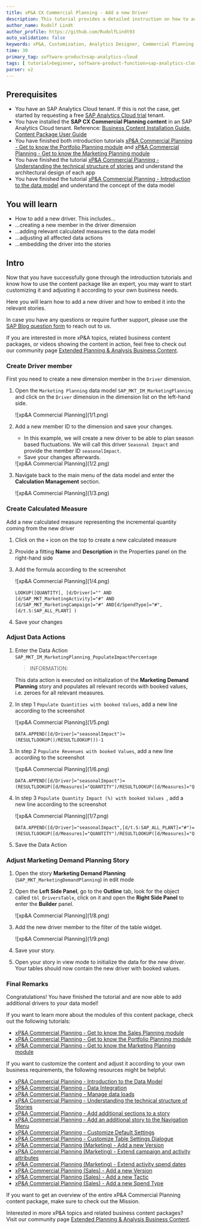 ```yaml
---
title: xP&A CX Commercial Planning - Add a new Driver
description: This tutorial provides a detailed instruction on how to add a new driver and embed it into the relevant stories.
author_name: Rudolf Lindt
author_profile: https://github.com/RudolfLindt93
auto_validation: false
keywords: xP&A, Customization, Analytics Designer, Commercial Planning, Portfolio Planning, Demand Planning, Marketing Planning, Campaign Planning, Budget Planning
time: 30
primary_tag: software-product>sap-analytics-cloud
tags: [ tutorial>beginner, software-product-function>sap-analytics-cloud--analytics-designer]
parser: v2
---
```


## Prerequisites
- You have an SAP Analytics Cloud tenant. If this is not the case, get started by requesting a free [SAP Analytics Cloud trial](https://www.sap.com/products/technology-platform/cloud-analytics/trial.html) tenant.
- You have installed the **SAP CX Commercial Planning content** in an SAP Analytics Cloud tenant. Reference: [Business Content Installation Guide](https://help.sap.com/docs/SAP_ANALYTICS_CLOUD/00f68c2e08b941f081002fd3691d86a7/078868f57f3346a98c3233207bd211c7.html), [Content Package User Guide](https://help.sap.com/docs/SAP_ANALYTICS_CLOUD/42093f14b43c485fbe3adbbe81eff6c8/b0046d8673b5412cbef7f521cfdfed95.html)
- You have finished both introduction tutorials [xP&A Commercial Planning - Get to know the Portfolio Planning module](xpa-sac-cxpp-portfolioplanning-gettoknow) and [xP&A Commercial Planning - Get to know the Marketing Planning module](xpa-sac-cxmp-marketingplanning-gettoknow)
- You have finished the tutorial [xP&A Commercial Planning - Understanding the technical structure of stories](xpa-sac-cx-technical-structure-of-stories) and understand the architectural design of each app
- You have finished the tutorial [xP&A Commercial Planning - Introduction to the data model](xpa-sac-cxmp-datamodelfundamentals) and understand the concept of the data model 

## You will learn
- How to add a new driver. This includes...
- ...creating a new member in the driver dimension
- ...adding relevant calculated measures to the data model
- ...adjusting all affected data actions
- ...embedding the driver into the stories

## Intro
Now that you have successfully gone through the introduction tutorials and know how to use the content package like an expert, you may want to start customizing it and adjusting it according to your own business needs.

Here you will learn how to add a new driver and how to embed it into the relevant stories.

In case you have any questions or require further support, please use the [SAP Blog question form](https://answers.sap.com/questions/ask.html?primaryTagId=bcbf0782-ce74-43b8-b695-dafd7c1ff1c1&additionalTagId=67838200100800006884&additionalTagId=819703369010316911100650199149950&topics=commercial%20planning) to reach out to us.

If you are interested in more xP&A topics, related business content packages, or videos showing the content in action, feel free to check out our community page [Extended Planning & Analysis Business Content](https://community.sap.com/topics/cloud-analytics/planning/content).


### Create Driver member
First you need to create a new dimension member in the `Driver` dimension.
  
1. Open the `Marketing Planning` data model `SAP_MKT_IM_MarketingPlanning` and click on the `Driver` dimension in the dimension list on the left-hand side.

    <!-- border; size:540px -->![xp&A Commercial Planning](1/1.png)

2. Add a new member ID to the dimension and save your changes.
    - In this example, we will create a new driver to be able to plan season based fluctuations. We will call this driver `Seasonal Impact` and provide the member ID `seasonalImpact`.
    - Save your changes afterwards.
  
    <!-- border; size:540px -->![xp&A Commercial Planning](1/2.png)

3. Navigate back to the main menu of the data model and enter the **Calculation Management** section.
   
    <!-- border; size:540px -->![xp&A Commercial Planning](1/3.png)

### Create Calculated Measure 
Add a new calculated measure representing the incremental quantity coming from the new driver

1. Click on the `+` icon on the top to create a new calculated measure 
2. Provide a fitting **Name** and **Description** in the Properties panel on the right-hand side
3. <p>Add the formula according to the screenshot</p>
   
    <!-- border; size:540px -->![xp&A Commercial Planning](1/4.png)

    ```
    LOOKUP([QUANTITY], [d/Driver]="" AND [d/SAP_MKT_MarketingActivity]="#" AND [d/SAP_MKT_MarketingCampaign]="#" AND[d/SpendType]="#", [d/t.S:SAP_ALL_PLANT] )
    ```

4. Save your changes

### Adjust Data Actions

1. Enter the Data Action `SAP_MKT_IM_MarketingPlanning_PopulateImpactPercentage`

    >INFORMATION:
    >
    This data action is executed on initialization of the **Marketing Demand Planning** story and populates all relevant records with booked values, i.e. zeroes for all relevant measures.

2. In step 1 `Populate Quantities with booked Values`, add a new line according to the screenshot
   
    <!-- border; size:540px -->![xp&A Commercial Planning](1/5.png)

    ```
    DATA.APPEND([d/Driver]="seasonalImpact")=(RESULTLOOKUP()/RESULTLOOKUP())-1
    ```

3. In step 2 `Populate Revenues with booked Values`, add a new line according to the screenshot
   
    <!-- border; size:540px -->![xp&A Commercial Planning](1/6.png)

    ```
    DATA.APPEND([d/Driver]="seasonalImpact")=(RESULTLOOKUP([d/Measures]="QUANTITY")/RESULTLOOKUP([d/Measures]="QUANTITY"))-1
    ```

4. In step 3 `Populate Quantity Impact (%) with booked Values `, add a new line according to the screenshot

    <!-- border; size:540px -->![xp&A Commercial Planning](1/7.png)

    ```
    DATA.APPEND([d/Driver]="seasonalImpact",[d/t.S:SAP_ALL_PLANT]="#")=(RESULTLOOKUP([d/Measures]="QUANTITY")/RESULTLOOKUP([d/Measures]="QUANTITY"))-1
    ```

5. Save the Data Action

### Adjust Marketing Demand Planning Story

1. Open the story **Marketing Demand Planning** (`SAP_MKT_MarketingDemandPlanning`) in edit mode

2. Open the **Left Side Panel**, go to the **Outline** tab, look for the object called `tbl_DriversTable`, click on it and open the **Right Side Panel** to enter the **Builder** panel.
   
    <!-- border; size:540px -->![xp&A Commercial Planning](1/8.png)

3. Add the new driver member to the filter of the table widget.
   
    <!-- border; size:540px -->![xp&A Commercial Planning](1/9.png)

4. Save your story.

5. Open your story in view mode to initialize the data for the new driver. Your tables should now contain the new driver with booked values.

### Final Remarks
Congratulations! You have finished the tutorial and are now able to add additional drivers to your data model!

If you want to learn more about the modules of this content package, check out the following tutorials:

- [xP&A Commercial Planning - Get to know the Sales Planning module](xpa-sac-cxsp-salesplanning-gettoknow)
- [xP&A Commercial Planning - Get to know the Portfolio Planning module](xpa-sac-cxpp-portfolioplanning-gettoknow)
- [xP&A Commercial Planning - Get to know the Marketing Planning module](xpa-sac-cxmp-marketingplanning-gettoknow)

If you want to customize the content and adjust it according to your own business requirements, the following resources might be helpful:

- [xP&A Commercial Planning - Introduction to the Data Model](xpa-sac-cxmp-datamodelfundamentals)
- [xP&A Commercial Planning - Data Integration](xpa-sac-cx-data-integration-setup)
- [xP&A Commercial Planning - Manage data loads](xpa-sac-cx-manage-data-loads)
- [xP&A Commercial Planning - Understanding the technical structure of Stories](xpa-sac-cx-technical-structure-of-stories)
- [xP&A Commercial Planning - Add additional sections to a story](xpa-sac-cx-add-new-sections-to-app)
- [xP&A Commercial Planning - Add an additional story to the Navigation Menu](xpa-sac-cx-add-new-story-to-navmenu)
- [xP&A Commercial Planning - Customize Default Settings](xpa-sac-cx-customize-default-settings)
- [xP&A Commercial Planning - Customize Table Settings Dialogue](xpa-sac-cx-customize-table-settings-dialogue)
- [xP&A Commercial Planning (Marketing) - Add a new Version](xpa-sac-cxmp-add-new-version)
- [xP&A Commercial Planning (Marketing) - Extend campaign and activity attributes](xpa-sac-cxmp-add-new-attributes)
- [xP&A Commercial Planning (Marketing) - Extend activity spend dates](xpa-sac-cxmp-extend-activity-dates)
- [xP&A Commercial Planning (Sales) - Add a new Version](xpa-sac-cxsp-add-new-version)
- [xP&A Commercial Planning (Sales) - Add a new Tactic](xpa-sac-cxsp-add-new-tactic)
- [xP&A Commercial Planning (Sales) - Add a new Spend Type](xpa-sac-cxsp-add-new-spendtype)

If you want to get an overview of the entire xP&A Commercial Planning content package, make sure to check out the Mission.

Interested in more xP&A topics and related business content packages? Visit our community page [Extended Planning & Analysis Business Content](https://community.sap.com/topics/cloud-analytics/planning/content).
